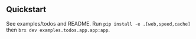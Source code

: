 ## Quickstart
See examples/todos and README. Run `pip install -e .[web,speed,cache]` then `brx dev examples.todos.app.app:app`.